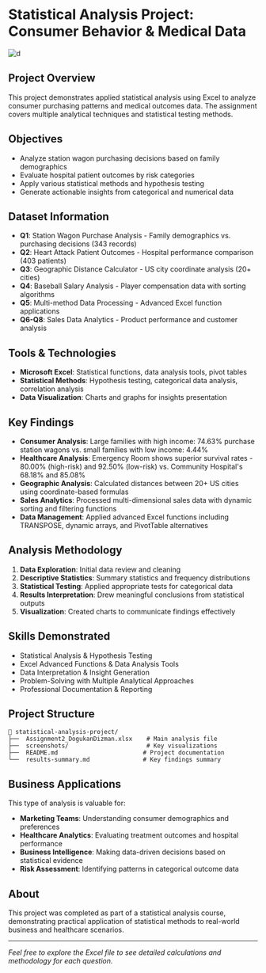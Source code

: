 # Statistical Analysis Project: Consumer Behavior & Medical Data
![d](https://github.com/user-attachments/assets/236e0e50-54ae-4486-8319-922f4df9ed74)

##  Project Overview
This project demonstrates applied statistical analysis using Excel to analyze consumer purchasing patterns and medical outcomes data. The assignment covers multiple analytical techniques and statistical testing methods.

##  Objectives
- Analyze station wagon purchasing decisions based on family demographics
- Evaluate hospital patient outcomes by risk categories
- Apply various statistical methods and hypothesis testing
- Generate actionable insights from categorical and numerical data

##  Dataset Information
- **Q1**: Station Wagon Purchase Analysis - Family demographics vs. purchasing decisions (343 records)
- **Q2**: Heart Attack Patient Outcomes - Hospital performance comparison (403 patients)
- **Q3**: Geographic Distance Calculator - US city coordinate analysis (20+ cities)
- **Q4**: Baseball Salary Analysis - Player compensation data with sorting algorithms
- **Q5**: Multi-method Data Processing - Advanced Excel function applications
- **Q6-Q8**: Sales Data Analytics - Product performance and customer analysis

##  Tools & Technologies
- **Microsoft Excel**: Statistical functions, data analysis tools, pivot tables
- **Statistical Methods**: Hypothesis testing, categorical data analysis, correlation analysis
- **Data Visualization**: Charts and graphs for insights presentation

##  Key Findings
- **Consumer Analysis**: Large families with high income: 74.63% purchase station wagons vs. small families with low income: 4.44%
- **Healthcare Analysis**: Emergency Room shows superior survival rates - 80.00% (high-risk) and 92.50% (low-risk) vs. Community Hospital's 68.18% and 85.08%
- **Geographic Analysis**: Calculated distances between 20+ US cities using coordinate-based formulas
- **Sales Analytics**: Processed multi-dimensional sales data with dynamic sorting and filtering functions
- **Data Management**: Applied advanced Excel functions including TRANSPOSE, dynamic arrays, and PivotTable alternatives

##  Analysis Methodology
1. **Data Exploration**: Initial data review and cleaning
2. **Descriptive Statistics**: Summary statistics and frequency distributions  
3. **Statistical Testing**: Applied appropriate tests for categorical data
4. **Results Interpretation**: Drew meaningful conclusions from statistical outputs
5. **Visualization**: Created charts to communicate findings effectively

##  Skills Demonstrated
- Statistical Analysis & Hypothesis Testing
- Excel Advanced Functions & Data Analysis Tools
- Data Interpretation & Insight Generation
- Problem-Solving with Multiple Analytical Approaches
- Professional Documentation & Reporting

##  Project Structure
```
📁 statistical-analysis-project/
├──  Assignment2_DogukanDizman.xlsx    # Main analysis file
├──  screenshots/                      # Key visualizations
├──  README.md                        # Project documentation
└──  results-summary.md               # Key findings summary
```

##  Business Applications
This type of analysis is valuable for:
- **Marketing Teams**: Understanding consumer demographics and preferences
- **Healthcare Analytics**: Evaluating treatment outcomes and hospital performance
- **Business Intelligence**: Making data-driven decisions based on statistical evidence
- **Risk Assessment**: Identifying patterns in categorical outcome data

##  About
This project was completed as part of a statistical analysis course, demonstrating practical application of statistical methods to real-world business and healthcare scenarios.

---
*Feel free to explore the Excel file to see detailed calculations and methodology for each question.*
